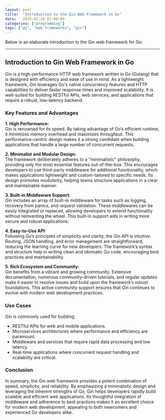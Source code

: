 ```yaml
---
layout: post
title:  "Introduction to the Gin Web Framework in Go"
date:   2025-02-28 01:00:00
categories: ["programming"]
tags: ["go", "web frameworks", "gin"]
---
```


Below is an elaborate introduction to the Gin web framework for Go:

---

## Introduction to Gin Web Framework in Go

Gin is a high-performance HTTP web framework written in Go (Golang) that is designed with efficiency and ease of use in mind. As a lightweight framework, Gin leverages Go's native concurrency features and HTTP capabilities to deliver faster response times and improved scalability. It is well-suited for building RESTful APIs, web services, and applications that require a robust, low-latency backend.

### Key Features and Advantages

**1. High Performance:**  
Gin is renowned for its speed. By taking advantage of Go’s efficient runtime, it minimizes memory overhead and maximizes throughput. This performance-centric design makes it a strong candidate when building applications that handle a large number of concurrent requests.

**2. Minimalist and Modular Design:**  
The framework deliberately adheres to a "minimalistic" philosophy, providing only the most essential features out-of-the-box. This encourages developers to use third-party middleware for additional functionality, which makes applications lightweight and custom-tailored to specific needs. Its design promotes modularity, helping teams structure applications in a clear and maintainable manner.

**3. Built-in Middleware Support:**  
Gin includes an array of built-in middleware for tasks such as logging, recovery from panics, and request validation. These middlewares can be easily integrated or replaced, allowing developers to extend functionality without reinventing the wheel. This built-in support aids in writing more secure and robust applications.

**4. Easy-to-Use API:**  
Following Go’s principles of simplicity and clarity, the Gin API is intuitive. Routing, JSON handling, and error management are straightforward, reducing the learning curve for new developers. The framework’s syntax and structure help in writing clean and idiomatic Go code, encouraging best practices and maintainability.

**5. Rich Ecosystem and Community:**  
Gin benefits from a vibrant and growing community. Extensive documentation, numerous community-driven tutorials, and regular updates make it easier to resolve issues and build upon the framework’s robust foundations. This active community support ensures that Gin continues to evolve with modern web development practices.

### Use Cases

Gin is commonly used for building:
- RESTful APIs for web and mobile applications.
- Microservices architectures where performance and efficiency are paramount.
- Middleware and services that require rapid data processing and low latency.
- Real-time applications where concurrent request handling and scalability are critical.

### Conclusion

In summary, the Gin web framework provides a potent combination of speed, simplicity, and reliability. By emphasizing a minimalistic design and leveraging the inherent strengths of Go, Gin helps developers rapidly build scalable and efficient web applications. Its thoughtful integration of middleware and adherence to best practices makes it an excellent choice for modern web development, appealing to both newcomers and experienced Go developers alike.

